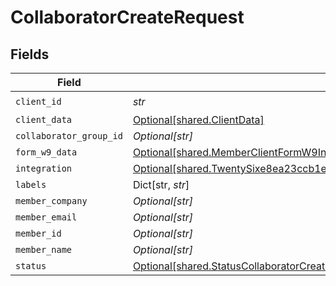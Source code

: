 # CollaboratorCreateRequest


## Fields

| Field                                                                                                                                                                                      | Type                                                                                                                                                                                       | Required                                                                                                                                                                                   | Description                                                                                                                                                                                |
| ------------------------------------------------------------------------------------------------------------------------------------------------------------------------------------------ | ------------------------------------------------------------------------------------------------------------------------------------------------------------------------------------------ | ------------------------------------------------------------------------------------------------------------------------------------------------------------------------------------------ | ------------------------------------------------------------------------------------------------------------------------------------------------------------------------------------------ |
| `client_id`                                                                                                                                                                                | *str*                                                                                                                                                                                      | :heavy_check_mark:                                                                                                                                                                         | N/A                                                                                                                                                                                        |
| `client_data`                                                                                                                                                                              | [Optional[shared.ClientData]](../../models/shared/clientdata.md)                                                                                                                           | :heavy_minus_sign:                                                                                                                                                                         | N/A                                                                                                                                                                                        |
| `collaborator_group_id`                                                                                                                                                                    | *Optional[str]*                                                                                                                                                                            | :heavy_minus_sign:                                                                                                                                                                         | N/A                                                                                                                                                                                        |
| `form_w9_data`                                                                                                                                                                             | [Optional[shared.MemberClientFormW9Info]](../../models/shared/memberclientformw9info.md)                                                                                                   | :heavy_minus_sign:                                                                                                                                                                         | N/A                                                                                                                                                                                        |
| `integration`                                                                                                                                                                              | [Optional[shared.TwentySixe8ea23ccb1e007e7d6560175c7e75c768dac34727b7fe1d834ca24b8221ef4]](../../models/shared/twentysixe8ea23ccb1e007e7d6560175c7e75c768dac34727b7fe1d834ca24b8221ef4.md) | :heavy_minus_sign:                                                                                                                                                                         | N/A                                                                                                                                                                                        |
| `labels`                                                                                                                                                                                   | Dict[str, *str*]                                                                                                                                                                           | :heavy_minus_sign:                                                                                                                                                                         | N/A                                                                                                                                                                                        |
| `member_company`                                                                                                                                                                           | *Optional[str]*                                                                                                                                                                            | :heavy_minus_sign:                                                                                                                                                                         | N/A                                                                                                                                                                                        |
| `member_email`                                                                                                                                                                             | *Optional[str]*                                                                                                                                                                            | :heavy_minus_sign:                                                                                                                                                                         | N/A                                                                                                                                                                                        |
| `member_id`                                                                                                                                                                                | *Optional[str]*                                                                                                                                                                            | :heavy_minus_sign:                                                                                                                                                                         | N/A                                                                                                                                                                                        |
| `member_name`                                                                                                                                                                              | *Optional[str]*                                                                                                                                                                            | :heavy_minus_sign:                                                                                                                                                                         | N/A                                                                                                                                                                                        |
| `status`                                                                                                                                                                                   | [Optional[shared.StatusCollaboratorCreateRequest]](../../models/shared/statuscollaboratorcreaterequest.md)                                                                                 | :heavy_minus_sign:                                                                                                                                                                         | N/A                                                                                                                                                                                        |